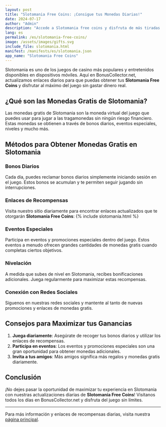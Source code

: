 ```yaml
---
layout: post
title: "Slotomania Free Coins: ¡Consigue tus Monedas Diarias!"
date: 2024-07-17
author: "Admin"
description: "Accede a Slotomania free coins y disfruta de más tiradas gratis. Aumenta tus ganancias con monedas adicionales y juega más para obtener grandes premios de slots."
lang: es
permalink: /es/slotomania-free-coins/
image: /assets/images/gifts.svg
include_file: slotomania.html
manifest: /manifests/es/slotomania.json
app_name: "Slotomania Free Coins"
---
```


Slotomania es uno de los juegos de casino más populares y entretenidos disponibles en dispositivos móviles. Aquí en BonusCollector.net, actualizamos enlaces diarios para que puedas obtener tus **Slotomania Free Coins** y disfrutar al máximo del juego sin gastar dinero real.

## ¿Qué son las Monedas Gratis de Slotomania?

Las monedas gratis de Slotomania son la moneda virtual del juego que puedes usar para jugar a las tragamonedas sin ningún riesgo financiero. Estas monedas se obtienen a través de bonos diarios, eventos especiales, niveles y mucho más.

## Métodos para Obtener Monedas Gratis en Slotomania

### Bonos Diarios
Cada día, puedes reclamar bonos diarios simplemente iniciando sesión en el juego. Estos bonos se acumulan y te permiten seguir jugando sin interrupciones.

### Enlaces de Recompensas
Visita nuestro sitio diariamente para encontrar enlaces actualizados que te otorgarán **Slotomania Free Coins**:
{% include slotomania.html %}

### Eventos Especiales
Participa en eventos y promociones especiales dentro del juego. Estos eventos a menudo ofrecen grandes cantidades de monedas gratis cuando completas ciertos objetivos.

### Nivelación
A medida que subes de nivel en Slotomania, recibes bonificaciones adicionales. Juega regularmente para maximizar estas recompensas.

### Conexión con Redes Sociales
Síguenos en nuestras redes sociales y mantente al tanto de nuevas promociones y enlaces de monedas gratis.

## Consejos para Maximizar tus Ganancias

1. **Juega diariamente**: Asegúrate de recoger tus bonos diarios y utilizar los enlaces de recompensas.
2. **Participa en eventos**: Los eventos y promociones especiales son una gran oportunidad para obtener monedas adicionales.
3. **Invita a tus amigos**: Más amigos significa más regalos y monedas gratis diariamente.

## Conclusión

¡No dejes pasar la oportunidad de maximizar tu experiencia en Slotomania con nuestras actualizaciones diarias de **Slotomania Free Coins**! Visítanos todos los días en BonusCollector.net y disfruta del juego sin límites.

---

Para más información y enlaces de recompensas diarias, visita nuestra [página principal](https://bonuscollector.net/es/).